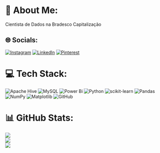 # 💫 About Me:
Cientista de Dados na Bradesco Capitalização


## 🌐 Socials:
[![Instagram](https://img.shields.io/badge/Instagram-%23E4405F.svg?logo=Instagram&logoColor=white)](https://instagram.com/yasminbottan) [![LinkedIn](https://img.shields.io/badge/LinkedIn-%230077B5.svg?logo=linkedin&logoColor=white)](https://linkedin.com/in/yasmin-miranda-bottan) [![Pinterest](https://img.shields.io/badge/Pinterest-%23E60023.svg?logo=Pinterest&logoColor=white)](https://pinterest.com/yasminbottan) 

# 💻 Tech Stack:
![Apache Hive](https://img.shields.io/badge/Apache%20Hive-FDEE21?style=for-the-badge&logo=apachehive&logoColor=black) ![MySQL](https://img.shields.io/badge/mysql-4479A1.svg?style=for-the-badge&logo=mysql&logoColor=white) ![Power Bi](https://img.shields.io/badge/power_bi-F2C811?style=for-the-badge&logo=powerbi&logoColor=black) ![Python](https://img.shields.io/badge/python-3670A0?style=for-the-badge&logo=python&logoColor=ffdd54) ![scikit-learn](https://img.shields.io/badge/scikit--learn-%23F7931E.svg?style=for-the-badge&logo=scikit-learn&logoColor=white) ![Pandas](https://img.shields.io/badge/pandas-%23150458.svg?style=for-the-badge&logo=pandas&logoColor=white) ![NumPy](https://img.shields.io/badge/numpy-%23013243.svg?style=for-the-badge&logo=numpy&logoColor=white) ![Matplotlib](https://img.shields.io/badge/Matplotlib-%23ffffff.svg?style=for-the-badge&logo=Matplotlib&logoColor=black) ![GitHub](https://img.shields.io/badge/github-%23121011.svg?style=for-the-badge&logo=github&logoColor=white)
# 📊 GitHub Stats:
![](https://github-readme-stats.vercel.app/api?username=yasminbottan&theme=github_dark_dimmed&hide_border=true&include_all_commits=true&count_private=false)<br/>
![](https://github-readme-streak-stats.herokuapp.com/?user=yasminbottan&theme=github_dark_dimmed&hide_border=true)<br/>
![](https://github-readme-stats.vercel.app/api/top-langs/?username=yasminbottan&theme=github_dark_dimmed&hide_border=true&include_all_commits=true&count_private=false&layout=compact)

<!-- Proudly created with GPRM ( https://gprm.itsvg.in ) -->